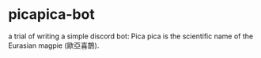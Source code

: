 # picapica-bot
a trial of writing a simple discord bot: Pica pica is the scientific name of the Eurasian magpie (歐亞喜鵲).
